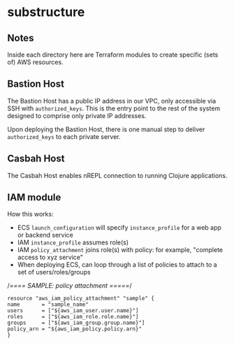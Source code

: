# substructure


## Notes

Inside each directory here are Terraform modules to create specific (sets of) AWS resources.



## Bastion Host

The Bastion Host has a public IP address in our VPC, only accessible via SSH with `authorized_keys`. This is the entry point to the rest of the system designed to comprise only private IP addresses.

Upon deploying the Bastion Host, there is one manual step to deliver `authorized_keys` to each private server.



## Casbah Host

The Casbah Host enables nREPL connection to running Clojure applications.



## IAM module


How this works:
+ ECS `launch_configuration` will specify `instance_profile` for a web app or backend service
+ IAM `instance_profile` assumes role(s)
+ IAM `policy_attachment` joins role(s) with policy: for example, "complete access to xyz service"
+ When deploying ECS, can loop through a list of policies to attach to a set of users/roles/groups


/*==== SAMPLE: policy attachment =====*/

```shell
resource "aws_iam_policy_attachment" "sample" {
name       = "sample_name"
users      = ["${aws_iam_user.user.name}"]
roles      = ["${aws_iam_role.role.name}"]
groups     = ["${aws_iam_group.group.name}"]
policy_arn = "${aws_iam_policy.policy.arn}"
}
```

